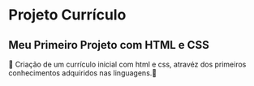# Projeto Currículo
<h2>Meu Primeiro Projeto com HTML e CSS</h2>
<p>
📖 Criação de um currículo inicial com html e css, atravéz dos primeiros conhecimentos adquiridos nas linguagens.📖
</p>
